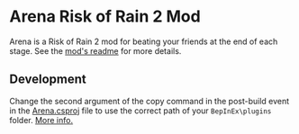 # Arena Risk of Rain 2 Mod

Arena is a Risk of Rain 2 mod for beating your friends at the end of each stage. See the [mod's readme](src/README.md) for more details.

## Development

Change the second argument of the copy command in the post-build event in the [Arena.csproj](src/Arena/Arena.csproj) file to use the correct path of your `BepInEx\plugins` folder. [More info.](https://github.com/risk-of-thunder/R2Wiki/wiki/Build-Events#copy-output-dll=)
